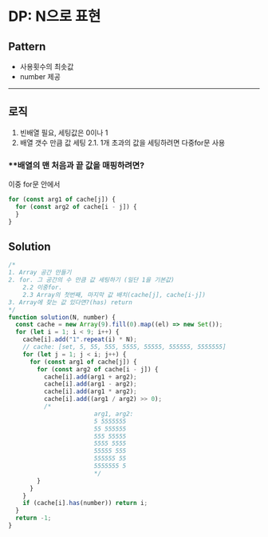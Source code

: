 # DP: N으로 표현

## Pattern

- 사용횟수의 최솟값
- number 제공

---

## 로직

1. 빈배열 필요, 세팅값은 0이나 1
2. 배열 갯수 만큼 값 세팅
   2.1. 1개 초과의 값을 세팅하려면 다중for문 사용

### \*\*배열의 맨 처음과 끝 값을 매핑하려면?

이중 for문 안에서

```javascript
for (const arg1 of cache[j]) {
  for (const arg2 of cache[i - j]) {
  }
}
```

## Solution

```javascript
/*
1. Array 공간 만들기
2. for. 그 공간의 수 만큼 값 세팅하기 (일단 1을 기본값)
    2.2 이중for. 
    2.3 Array의 첫번째, 마지막 값 배치(cache[j], cache[i-j])
3. Array에 찾는 값 있다면?(has) return
*/
function solution(N, number) {
  const cache = new Array(9).fill(0).map((el) => new Set());
  for (let i = 1; i < 9; i++) {
    cache[i].add("1".repeat(i) * N);
    // cache: [set, 5, 55, 555, 5555, 55555, 555555, 5555555]
    for (let j = 1; j < i; j++) {
      for (const arg1 of cache[j]) {
        for (const arg2 of cache[i - j]) {
          cache[i].add(arg1 + arg2);
          cache[i].add(arg1 - arg2);
          cache[i].add(arg1 * arg2);
          cache[i].add((arg1 / arg2) >> 0);
          /*
                        arg1, arg2: 
                        5 5555555
                        55 555555
                        555 55555
                        5555 5555
                        55555 555
                        555555 55
                        5555555 5
                        */
        }
      }
    }
    if (cache[i].has(number)) return i;
  }
  return -1;
}
```
